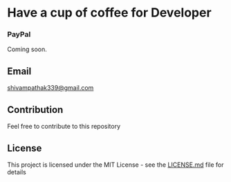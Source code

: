 # Have a cup of coffee for Developer

### PayPal
Coming soon.

## Email
shivampathak339@gmail.com

## Contribution
Feel free to contribute to this repository


## License

This project is licensed under the MIT License - see the [LICENSE.md](LICENSE.md) file for details
